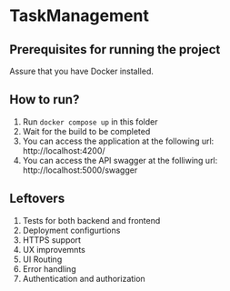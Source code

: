 # TaskManagement

## Prerequisites for running the project 

Assure that you have Docker installed.

## How to run?
1. Run `docker compose up` in this folder
2. Wait for the build to be completed
3. You can access the application at the following url: http://localhost:4200/
4. You can access the API swagger at the folliwing url: http://localhost:5000/swagger

## Leftovers
1. Tests for both backend and frontend
2. Deployment configurtions
3. HTTPS support
5. UX improvemnts
6. UI Routing
7. Error handling
8. Authentication and authorization
